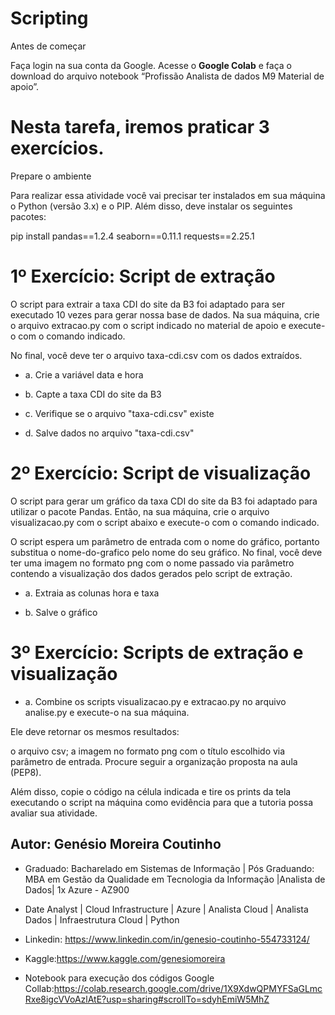 # Scripting

Antes de começar

Faça login na sua conta da Google. Acesse o **Google Colab** e faça o download do arquivo notebook “Profissão Analista de dados M9 Material de apoio”. 

# Nesta tarefa, iremos praticar 3 exercícios. 

Prepare o ambiente

Para realizar essa atividade você vai precisar ter instalados em sua máquina o Python (versão 3.x) e o PIP. Além disso, deve instalar os seguintes pacotes:

pip install pandas==1.2.4 seaborn==0.11.1 requests==2.25.1

# 1º Exercício: Script de extração

O script para extrair a taxa CDI do site da B3 foi adaptado para ser executado 10 vezes para gerar nossa base de dados. Na sua máquina, crie o arquivo extracao.py com o script indicado no material de apoio e execute-o com o comando indicado.

No final, você deve ter o arquivo taxa-cdi.csv com os dados extraídos.

- a. Crie a variável data e hora

- b. Capte a taxa CDI do site da B3

- c. Verifique se o arquivo "taxa-cdi.csv" existe

- d. Salve dados no arquivo "taxa-cdi.csv"

# 2º Exercício: Script de visualização

O script para gerar um gráfico da taxa CDI do site da B3 foi adaptado para utilizar o pacote Pandas. Então, na sua máquina, crie o arquivo visualizacao.py com o script abaixo e execute-o com o comando indicado.

O script espera um parâmetro de entrada com o nome do gráfico, portanto substitua o nome-do-grafico pelo nome do seu gráfico. No final, você deve ter uma imagem no formato png com o nome passado via parâmetro contendo a visualização dos dados gerados pelo script de extração.

- a. Extraia as colunas hora e taxa

- b. Salve o gráfico

# 3º Exercício: Scripts de extração e visualização

- a. Combine os scripts visualizacao.py e extracao.py no arquivo analise.py e execute-o na sua máquina.

Ele deve retornar os mesmos resultados:

o arquivo csv;
a imagem no formato png com o título escolhido via parâmetro de entrada.
Procure seguir a organização proposta na aula (PEP8).

Além disso, copie o código na célula indicada e tire os prints da tela executando o script na máquina como evidência para que a tutoria possa avaliar sua atividade.

## Autor: Genésio Moreira Coutinho 
- Graduado: Bacharelado em Sistemas de Informação | Pós Graduando:  MBA em Gestão da Qualidade em Tecnologia da Informação |Analista de Dados| 1x Azure - AZ900
- Date Analyst | Cloud Infrastructure | Azure | Analista Cloud | Analista Dados | Infraestrutura Cloud | Python
- Linkedin: https://www.linkedin.com/in/genesio-coutinho-554733124/
- Kaggle:https://www.kaggle.com/genesiomoreira

- Notebook para execução dos códigos Google Collab:https://colab.research.google.com/drive/1X9XdwQPMYFSaGLmcRxe8igcVVoAzlAtE?usp=sharing#scrollTo=sdyhEmiW5MhZ
